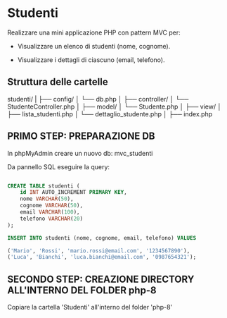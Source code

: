 # Studenti

Realizzare una mini applicazione PHP con pattern MVC per:

- Visualizzare un elenco di studenti (nome, cognome).

- Visualizzare i dettagli di ciascuno (email, telefono).


## Struttura delle cartelle

studenti/
|
├── config/
│   └── db.php
│
├── controller/
│   └── StudenteController.php
│
├── model/
│   └── Studente.php
│
├── view/
│   ├── lista_studenti.php
│   └── dettaglio_studente.php
│
├── index.php



## PRIMO STEP: PREPARAZIONE DB

In phpMyAdmin creare un nuovo db: mvc_studenti

Da pannello SQL eseguire la query:

``` sql

CREATE TABLE studenti (
    id INT AUTO_INCREMENT PRIMARY KEY,
    nome VARCHAR(50),
    cognome VARCHAR(50),
    email VARCHAR(100),
    telefono VARCHAR(20)
);

INSERT INTO studenti (nome, cognome, email, telefono) VALUES

('Mario', 'Rossi', 'mario.rossi@email.com', '1234567890'),
('Luca', 'Bianchi', 'luca.bianchi@email.com', '0987654321');

```



## SECONDO STEP: CREAZIONE DIRECTORY ALL'INTERNO DEL FOLDER php-8
Copiare la cartella 'Studenti' all'interno del folder 'php-8'